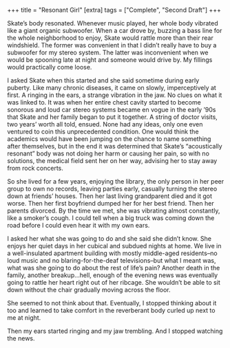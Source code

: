 +++
title = "Resonant Girl"
[extra]
tags = ["Complete", "Second Draft"]
+++

Skate’s body resonated. Whenever music played, her whole body vibrated like a giant organic subwoofer. When a car drove by, buzzing a bass line for the whole neighborhood to enjoy, Skate would rattle more than their rear windshield. The former was convenient in that I didn’t really have to buy a subwoofer for my stereo system. The latter was inconvenient when we would be spooning late at night and someone would drive by. My fillings would practically come loose.

I asked Skate when this started and she said sometime during early puberty. Like many chronic diseases, it came on slowly, imperceptively at first. A ringing in the ears, a strange vibration in the jaw. No clues on what it was linked to. It was when her entire chest cavity started to become sonorous and loud car stereo systems became en vogue in the early ’90s that Skate and her family began to put it together. A string of doctor visits, two years’ worth all told, ensued. None had any ideas, only one even ventured to coin this unprecedented condition. One would think the academics would have been jumping on the chance to name something after themselves, but in the end it was determined that Skate’s “acoustically resonant” body was not doing her harm or causing her pain, so with no solutions, the medical field sent her on her way, advising her to stay away from rock concerts.

So she lived for a few years, enjoying the library, the only person in her peer group to own no records, leaving parties early, casually turning the stereo down at friends’ houses. Then her last living grandparent died and it got worse. Then her first boyfriend dumped her for her best friend. Then her parents divorced. By the time we met, she was vibrating almost constantly, like a smoker’s cough. I could tell when a big truck was coming down the road before I could even hear it with my own ears.

I asked her what she was going to do and she said she didn’t know. She enjoys her quiet days in her cubical and subdued nights at home. We live in a well-insulated apartment building with mostly middle-aged residents–no loud music and no blaring-for-the-deaf televisions–but what I meant was, what was she going to do about the rest of life’s pain? Another death in the family, another breakup…hell, enough of the evening news was eventually going to rattle her heart right out of her ribcage. She wouldn’t be able to sit down without the chair gradually moving across the floor.

She seemed to not think about that. Eventually, I stopped thinking about it too and learned to take comfort in the reverberant body curled up next to me at night.

Then my ears started ringing and my jaw trembling. And I stopped watching the news.
